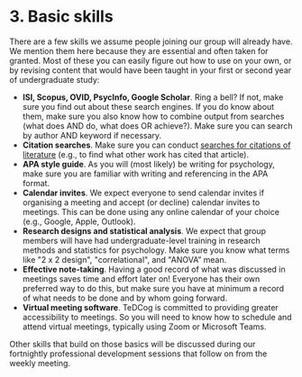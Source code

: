 # 3. Basic skills 
There are a few skills we assume people joining our group will already have. We mention them here because they are essential and often taken for granted. Most of these you can easily figure out how to use on your own, or by revising content that would have been taught in your first or second year of undergraduate study: 

* **ISI, Scopus, OVID, PsycInfo, Google Scholar**. Ring a bell? If not, make sure you find out about these search engines. If you do know about them, make sure you also know how to combine output from searches (what does AND do, what does OR achieve?). Make sure you can search by author AND keyword if necessary.
* **Citation searches**. Make sure you can conduct [searches for citations of literature](https://www.open.ac.uk/library/finding-information-on-your-research-topic/how-do-i-do-a-citation-search) (e.g., to find what other work has cited that article).
* **APA style guide**. As you will (most likely) be writing for psychology, make sure you are familiar with writing and referencing in the APA format. 
* **Calendar invites**. We expect everyone to send calendar invites if organising a meeting and accept (or decline) calendar invites to meetings. This can be done using any online calendar of your choice (e.g., Google, Apple, Outlook). 
* **Research designs and statistical analysis**. We expect that group members will have had undergraduate-level training in research methods and statistics for psychology. Make sure you know what terms like "2 x 2 design", "correlational", and "ANOVA” mean.
* **Effective note-taking**. Having a good record of what was discussed in meetings saves time and effort later on! Everyone has their own preferred way to do this, but make sure you have at minimum a record of what needs to be done and by whom going forward. 
*  **Virtual meeting software**. TeDCog is committed to providing greater accessibility to meetings. So you will need to know how to schedule and attend virtual meetings, typically using Zoom or Microsoft Teams.

Other skills that build on those basics will be discussed during our fortnightly professional development sessions that follow on from the weekly meeting. 
